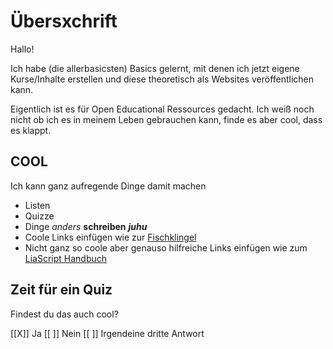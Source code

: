# Übersxchrift
Hallo! 

Ich habe (die allerbasicsten) Basics gelernt, mit denen ich jetzt eigene Kurse/Inhalte erstellen und diese theoretisch als Websites veröffentlichen kann. 

Eigentlich ist es für Open Educational Ressources gedacht. 
Ich weiß noch nicht ob ich es in meinem Leben gebrauchen kann, finde es aber cool, dass es klappt. 

## COOL
Ich kann ganz aufregende Dinge damit machen

- Listen
- Quizze
- Dinge *anders* **schreiben** ***juhu***
- Coole Links einfügen wie zur [Fischklingel](https://visdeurbel.nl/about-the-fishdoorbell)
- Nicht ganz so coole aber genauso hilfreiche Links einfügen wie zum [LiaScript Handbuch](https://liascript.github.io/course/?https://raw.githubusercontent.com/liaScript/docs/master/README.md#1) 

## Zeit für ein Quiz
Findest du das auch cool? 

[[X]] Ja 
[[ ]] Nein 
[[ ]] Irgendeine dritte Antwort


